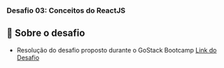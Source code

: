 ### Desafio 03: Conceitos do ReactJS

## :rocket: Sobre o desafio

- Resolução do desafio proposto durante o GoStack Bootcamp
[Link do Desafio](https://github.com/Rocketseat/bootcamp-gostack-desafios/tree/master/desafio-conceitos-reactjs)
